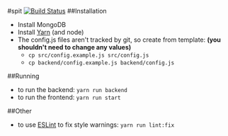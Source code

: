 #spit
[![Build Status](https://travis-ci.com/nickysemenza/spit.svg?token=942LyUtynXskaQCAHN6N&branch=master)](https://travis-ci.com/nickysemenza/spit)
##Installation
* Install MongoDB
* Install [Yarn](https://yarnpkg.com/docs/install/) (and node)
* The config.js files aren't tracked by git, so create from template: **(you shouldn't need to change any values)**
  * `cp src/config.example.js src/config.js` 
  * `cp backend/config.example.js backend/config.js`

##Running
* to run the backend: `yarn run backend`
* to run the frontend: `yarn run start`

##Other
* to use [ESLint](http://eslint.org/) to fix style warnings: `yarn run lint:fix`
